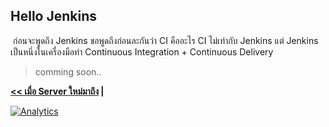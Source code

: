 ## Hello Jenkins

​	ก่อนจะพูดถึง Jenkins ขอพูดถึงก่อนละกันว่า CI คืออะไร CI ไม่เท่ากับ Jenkins แต่ Jenkins เป็นหนึ่งในเครื่องมือทำ Continuous Integration + Continuous Delivery 

> comming soon..




**[<<  เมื่อ Server ใหม่มาถึง](new-server-comming.md.md) |** 

[![Analytics](https://ga-beacon.appspot.com/UA-79032210-1/ep4?pixel)](ci.md)